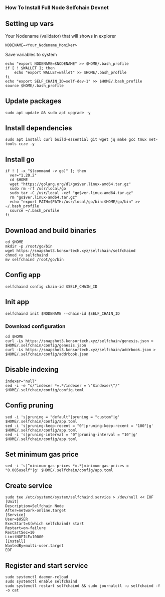 ### How To Install Full Node Selfchain Devnet

## Setting up vars
Your Nodename (validator) that will shows in explorer
```
NODENAME=<Your_Nodename_Moniker>
```

Save variables to system
```
echo "export NODENAME=$NODENAME" >> $HOME/.bash_profile
if [ ! $WALLET ]; then
	echo "export WALLET=wallet" >> $HOME/.bash_profile
fi
echo "export SELF_CHAIN_ID=self-dev-1" >> $HOME/.bash_profile
source $HOME/.bash_profile
```

## Update packages
```
sudo apt update && sudo apt upgrade -y
```

## Install dependencies
```
sudo apt install curl build-essential git wget jq make gcc tmux net-tools ccze -y
```

## Install go
```
if ! [ -x "$(command -v go)" ]; then
  ver="1.20.2"
  cd $HOME
  wget "https://golang.org/dl/go$ver.linux-amd64.tar.gz"
  sudo rm -rf /usr/local/go
  sudo tar -C /usr/local -xzf "go$ver.linux-amd64.tar.gz"
  rm "go$ver.linux-amd64.tar.gz"
  echo "export PATH=$PATH:/usr/local/go/bin:$HOME/go/bin" >> ~/.bash_profile
  source ~/.bash_profile
fi
```

## Download and build binaries
```
cd $HOME
mkdir -p /root/go/bin
wget https://snapshot3.konsortech.xyz/selfchain/selfchaind
chmod +x selfchaind
mv selfchaind /root/go/bin
```

## Config app
```
selfchaind config chain-id $SELF_CHAIN_ID
```

## Init app
```
selfchaind init $NODENAME --chain-id $SELF_CHAIN_ID
```

### Download configuration
```
cd $HOME
curl -Ls https://snapshot3.konsortech.xyz/selfchain/genesis.json > $HOME/.selfchain/config/genesis.json
curl -Ls https://snapshot3.konsortech.xyz/selfchain/addrbook.json > $HOME/.selfchain/config/addrbook.json
```

## Disable indexing
```
indexer="null"
sed -i -e "s/^indexer *=.*/indexer = \"$indexer\"/" $HOME/.selfchain/config/config.toml
```

## Config pruning
```
sed -i 's|pruning = "default"|pruning = "custom"|g' $HOME/.selfchain/config/app.toml
sed -i 's|pruning-keep-recent = "0"|pruning-keep-recent = "100"|g' $HOME/.selfchain/config/app.toml
sed -i 's|pruning-interval = "0"|pruning-interval = "10"|g' $HOME/.selfchain/config/app.toml
```

## Set minimum gas price
```
sed -i 's|^minimum-gas-prices *=.*|minimum-gas-prices = "0.005uself"|g' $HOME/.selfchain/config/app.toml
```

## Create service
```
sudo tee /etc/systemd/system/selfchaind.service > /dev/null << EOF
[Unit]
Description=Selfchain Node
After=network-online.target
[Service]
User=$USER
ExecStart=$(which selfchaind) start
Restart=on-failure
RestartSec=10
LimitNOFILE=10000
[Install]
WantedBy=multi-user.target
EOF
```

## Register and start service
```
sudo systemctl daemon-reload
sudo systemctl enable selfchaind
sudo systemctl restart selfchaind && sudo journalctl -u selfchaind -f -o cat
```
